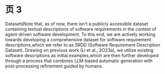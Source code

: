 # 页 3
DatasetsNote that, as of now, there isn't a publicly accessible dataset containing textual descriptions of software requirements in the context of agent-driven software development. To this end, we are actively working towards developing a comprehensive dataset for software requirement descriptions,which we refer to as SRDD (Software Requirement Description Dataset). Drawing on previous work (Li et al., 2O23a), we utilize existing software descriptions as initial examples,which are then further developed through a process that combines LLM-based automatic generation with post-processing refinement guided by humans.